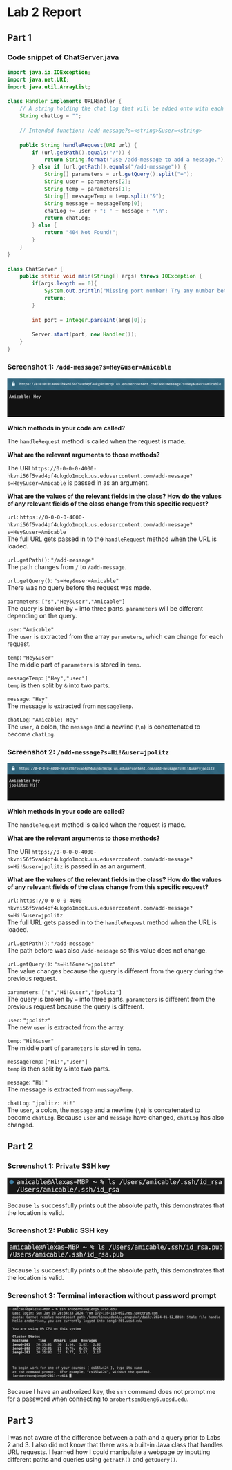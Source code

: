 # Lab 2 Report

## Part 1 

### Code snippet of ChatServer.java

```java
import java.io.IOException;
import java.net.URI;
import java.util.ArrayList;

class Handler implements URLHandler {
    // A string holding the chat log that will be added onto with each /add-message request
    String chatLog = "";

    // Intended function: /add-message?s=<string>&user=<string>
    
    public String handleRequest(URI url) {
        if (url.getPath().equals("/")) {
            return String.format("Use /add-message to add a message.");
        } else if (url.getPath().equals("/add-message")) {
            String[] parameters = url.getQuery().split("=");
            String user = parameters[2];
            String temp = parameters[1];
            String[] messageTemp = temp.split("&");
            String message = messageTemp[0];
            chatLog += user + ": " + message + "\n";
            return chatLog;
        } else {
            return "404 Not Found!";
        }
    }
}

class ChatServer {
    public static void main(String[] args) throws IOException {
        if(args.length == 0){
            System.out.println("Missing port number! Try any number between 1024 to 49151");
            return;
        }

        int port = Integer.parseInt(args[0]);

        Server.start(port, new Handler());
    }
}
```

### Screenshot 1: `/add-message?s=Hey&user=Amicable`

![Image](lab2_1.png)

**Which methods in your code are called?** 

The `handleRequest` method is called when the request is made.

**What are the relevant arguments to those methods?** 

The URI `https://0-0-0-0-4000-hkvni56f5vad4pf4ukgdo1mcqk.us.edusercontent.com/add-message?s=Hey&user=Amicable` is passed in as an argument.

**What are the values of the relevant fields in the class? How do the values of any relevant fields of the class change from this specific request?** 

`url`: `https://0-0-0-0-4000-hkvni56f5vad4pf4ukgdo1mcqk.us.edusercontent.com/add-message?s=Hey&user=Amicable`\
The full URL gets passed in to the `handleRequest` method when the URL is loaded.

`url.getPath()`: `"/add-message"`\
The path changes from `/` to `/add-message`.

`url.getQuery()`: `"s=Hey&user=Amicable"`\
There was no query before the request was made. 

`parameters`: `["s","Hey&user","Amicable"]`\
The query is broken by `=` into three parts. `parameters` will be different depending on the query.

`user`: `"Amicable"`\
The `user` is extracted from the array `parameters`, which can change for each request.

`temp`: `"Hey&user"`\
The middle part of `parameters` is stored in `temp`.

`messageTemp`: `["Hey","user"]`\
`temp` is then split by `&` into two parts.

`message`: `"Hey"`\
The message is extracted from `messageTemp`.

`chatLog`: `"Amicable: Hey"`\
The `user`, a colon, the `message` and a newline (`\n`) is concatenated to become `chatLog`.  

### Screenshot 2: `/add-message?s=Hi!&user=jpolitz`

![Image](lab2_2.png)

**Which methods in your code are called?** 

The `handleRequest` method is called when the request is made.

**What are the relevant arguments to those methods?** 

The URI `https://0-0-0-0-4000-hkvni56f5vad4pf4ukgdo1mcqk.us.edusercontent.com/add-message?s=Hi!&user=jpolitz` is passed in as an argument.

**What are the values of the relevant fields in the class? How do the values of any relevant fields of the class change from this specific request?** 

`url`: `https://0-0-0-0-4000-hkvni56f5vad4pf4ukgdo1mcqk.us.edusercontent.com/add-message?s=Hi!&user=jpolitz`\
The full URL gets passed in to the `handleRequest` method when the URL is loaded.

`url.getPath()`: `"/add-message"`\
The path before was also `/add-message` so this value does not change.

`url.getQuery()`: `"s=Hi!&user=jpolitz"`\
The value changes because the query is different from the query during the previous request.

`parameters`: `["s","Hi!&user","jpolitz"]`\
The query is broken by `=` into three parts. `parameters` is different from the previous request because the query is different.

`user`: `"jpolitz"`\
The new `user` is extracted from the array. 

`temp`: `"Hi!&user"`\
The middle part of `parameters` is stored in `temp`.

`messageTemp`: `["Hi!","user"]`\
`temp` is then split by `&` into two parts.

`message`: `"Hi!"`\
The message is extracted from `messageTemp`.

`chatLog`: `"jpolitz: Hi!"`\
The `user`, a colon, the `message` and a newline (`\n`) is concatenated to become `chatLog`. Because `user` and `message` have changed, `chatLog` has also changed.

## Part 2

### Screenshot 1: Private SSH key

![Image](lab2_private.png)

Because `ls` successfully prints out the absolute path, this demonstrates that the location is valid. 

### Screenshot 2: Public SSH key

![Image](lab2_public.png)

Because `ls` successfully prints out the absolute path, this demonstrates that the location is valid. 

### Screenshot 3: Terminal interaction without password prompt

![Image](lab2_terminal.png)

Because I have an authorized key, the `ssh` command does not prompt me for a password when connecting to `arobertson@ieng6.ucsd.edu`.

## Part 3

I was not aware of the difference between a path and a query prior to Labs 2 and 3. I also did not know that there was a built-in Java class that handles URL requests. I learned how I could manipulate a webpage by inputting different paths and queries using `getPath()` and `getQuery()`.



